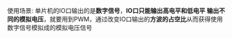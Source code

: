 使用场景:
单片机的IO口输出的是**数字信号**，**IO口只能输出高电平和低电平**
**输出不同的模拟电压**，就要用到PWM，通过改变IO口输出的**方波的占空比**从而获得使用数字信号模拟成的模拟电压信号
